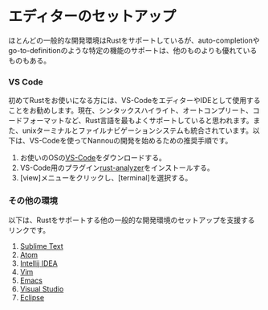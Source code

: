 <!-- # Editor Setup -->
# エディターのセットアップ

<!-- While most popular development environments support Rust, support for certain features like auto-completion and go-to-definition is better in some than others. -->
ほとんどの一般的な開発環境はRustをサポートしているが、auto-completionやgo-to-definitionのような特定の機能のサポートは、他のものよりも優れているものもある。

### VS Code

<!-- For new Rust users we recommend using VS-Code as your editor and IDE for Nannou development. Currently it seems to have the best support for the Rust language including syntax highlighting, auto-complete, code formatting and more. It also comes with an integrated unix terminal and file navigation system. Below are the steps we recommend for getting started with Nannou development using VS-Code. -->
初めてRustをお使いになる方には、VS-CodeをエディターやIDEとして使用することをお勧めします。現在、シンタックスハイライト、オートコンプリート、コードフォーマットなど、Rust言語を最もよくサポートしていると思われます。また、unixターミナルとファイルナビゲーションシステムも統合されています。以下は、VS-Codeを使ってNannouの開発を始めるための推奨手順です。

<!-- 1. [Download VS-Code](https://code.visualstudio.com/download) for your OS.
2. [Install rust-analyzer](https://marketplace.visualstudio.com/items?itemName=matklad.rust-analyzer) plugin for VS-Code.
3. Click on the 'view' menu and select 'terminal'. -->
1. お使いのOSの[VS-Code](https://code.visualstudio.com/download)をダウンロードする。
2. VS-Code用のプラグイン[rust-analyzer](https://marketplace.visualstudio.com/items?itemName=matklad.rust-analyzer)をインストールする。
3. [view]メニューをクリックし、[terminal]を選択する。

<!-- ### Other Environments -->
### その他の環境

<!-- Here are links to assist with setting up other popular development environments for supporting Rust. -->
以下は、Rustをサポートする他の一般的な開発環境のセットアップを支援するリンクです。

1. [Sublime Text](https://packagecontrol.io/packages/Rust%20Enhanced)
2. [Atom](https://atom.io/packages/language-rust)
3. [Intellij IDEA](https://intellij-rust.github.io)
4. [Vim](https://github.com/rust-lang/rust.vim)
5. [Emacs](https://github.com/rust-lang/rust-mode)
6. [Visual Studio](https://github.com/PistonDevelopers/VisualRust)
7. [Eclipse](https://github.com/eclipse/corrosion)


